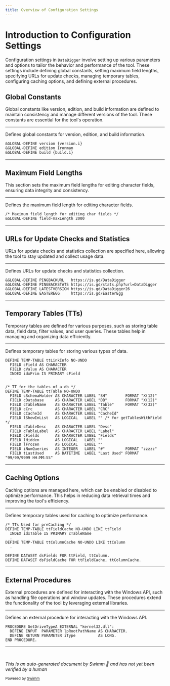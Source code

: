 ```yaml
---
title: Overview of Configuration Settings
---
```

# Introduction to Configuration Settings

Configuration settings in <SwmToken path="DataDigger.i" pos="37:13:13" line-data="&amp;GLOBAL-DEFINE PINGBACKURL   https://is.gd/DataDigger">`DataDigger`</SwmToken> involve setting up various parameters and options to tailor the behavior and performance of the tool. These settings include defining global constants, setting maximum field lengths, specifying URLs for update checks, managing temporary tables, configuring caching options, and defining external procedures.

## Global Constants

Global constants like version, edition, and build information are defined to maintain consistency and manage different versions of the tool. These constants are essential for the tool's operation.

<SwmSnippet path="/DataDigger.i" line="13">

---

Defines global constants for version, edition, and build information.

```i
&GLOBAL-DEFINE version {version.i}
&GLOBAL-DEFINE edition Ironman
&GLOBAL-DEFINE build {build.i}
```

---

</SwmSnippet>

## Maximum Field Lengths

This section sets the maximum field lengths for editing character fields, ensuring data integrity and consistency.

<SwmSnippet path="/DataDigger.i" line="19">

---

Defines the maximum field length for editing character fields.

```i
/* Maximum field length for editing char fields */
&GLOBAL-DEFINE field-maxLength 2000
```

---

</SwmSnippet>

## URLs for Update Checks and Statistics

URLs for update checks and statistics collection are specified here, allowing the tool to stay updated and collect usage data.

<SwmSnippet path="/DataDigger.i" line="37">

---

Defines URLs for update checks and statistics collection.

```i
&GLOBAL-DEFINE PINGBACKURL   https://is.gd/DataDigger
&GLOBAL-DEFINE PINGBACKSTATS https://is.gd/stats.php?url=DataDigger
&GLOBAL-DEFINE LATESTVERSION https://is.gd/DataDigger26	
&GLOBAL-DEFINE EASTEREGG     https://is.gd/EasterEgg
```

---

</SwmSnippet>

## Temporary Tables (TTs)

Temporary tables are defined for various purposes, such as storing table data, field data, filter values, and user queries. These tables help in managing and organizing data efficiently.

<SwmSnippet path="/DataDigger.i" line="53">

---

Defines temporary tables for storing various types of data.

```i
DEFINE TEMP-TABLE ttLinkInfo NO-UNDO
  FIELD cField AS CHARACTER
  FIELD cValue AS CHARACTER
  INDEX idxPrim IS PRIMARY cField
  .

/* TT for the tables of a db */
DEFINE TEMP-TABLE ttTable NO-UNDO
  FIELD cSchemaHolder AS CHARACTER LABEL "SH"        FORMAT "X(12)"   
  FIELD cDatabase     AS CHARACTER LABEL "DB"        FORMAT "X(12)"
  FIELD cTableName    AS CHARACTER LABEL "Table"     FORMAT "X(32)"
  FIELD cCrc          AS CHARACTER LABEL "CRC"
  FIELD cCacheId      AS CHARACTER LABEL "CacheId"
  FIELD lShowInList   AS LOGICAL   LABEL "" /* for getTablesWithField */
  FIELD cTableDesc    AS CHARACTER LABEL "Desc"
  FIELD cTableLabel   AS CHARACTER LABEL "Label"
  FIELD cFields       AS CHARACTER LABEL "Fields"
  FIELD lHidden       AS LOGICAL   LABEL ""
  FIELD lFrozen       AS LOGICAL   LABEL ""
  FIELD iNumQueries   AS INTEGER   LABEL "#"         FORMAT "zzzzz"
  FIELD tLastUsed     AS DATETIME  LABEL "Last Used" FORMAT "99/99/9999 HH:MM:SS"
```

---

</SwmSnippet>

## Caching Options

Caching options are managed here, which can be enabled or disabled to optimize performance. This helps in reducing data retrieval times and improving the tool's efficiency.

<SwmSnippet path="/DataDigger.i" line="167">

---

Defines temporary tables used for caching to optimize performance.

```i
/* TTs Used for preCaching */
DEFINE TEMP-TABLE ttFieldCache NO-UNDO LIKE ttField
  INDEX idxTable IS PRIMARY cTableName
  .
DEFINE TEMP-TABLE ttColumnCache NO-UNDO LIKE ttColumn
  .

DEFINE DATASET dsFields FOR ttField, ttColumn.
DEFINE DATASET dsFieldCache FOR ttFieldCache, ttColumnCache.
```

---

</SwmSnippet>

## External Procedures

External procedures are defined for interacting with the Windows API, such as handling file operations and window updates. These procedures extend the functionality of the tool by leveraging external libraries.

<SwmSnippet path="/DataDigger2.p" line="49">

---

Defines an external procedure for interacting with the Windows API.

```openedge abl
PROCEDURE GetDriveTypeA EXTERNAL "kernel32.dll":
  DEFINE INPUT  PARAMETER lpRootPathName AS CHARACTER.
  DEFINE RETURN PARAMETER iType          AS LONG.
END PROCEDURE.
```

---

</SwmSnippet>

&nbsp;

*This is an auto-generated document by Swimm 🌊 and has not yet been verified by a human*

<SwmMeta version="3.0.0" repo-id="Z2l0aHViJTNBJTNBRGF0YURpZ2dlciUzQSUzQVBBUFA5Mg==" repo-name="DataDigger"><sup>Powered by [Swimm](/)</sup></SwmMeta>
